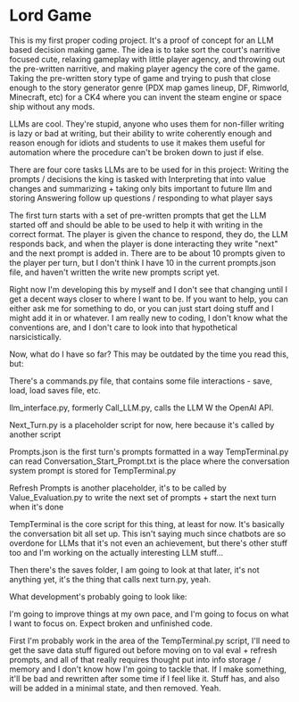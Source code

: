 # Lord Game

This is my first proper coding project. It's a proof of concept for an LLM based decision making game. The idea is to take sort the court's narritive focused cute, relaxing gameplay with little player agency, and throwing out the pre-written narritive, and making player agency the core of the game. Taking the pre-written story type of game and trying to push that close enough to the story generator genre (PDX map games lineup, DF, Rimworld, Minecraft, etc) for a CK4 where you can invent the steam engine or space ship without any mods.

LLMs are cool. They're stupid, anyone who uses them for non-filler writing is lazy or bad at writing, but their ability to write coherently enough and reason enough for idiots and students to use it makes them useful for automation where the procedure can't be broken down to just if else. 

There are four core tasks LLMs are to be used for in this project:
Writing the prompts / decisions the king is tasked with
Interpreting that into value changes and summarizing + taking only bits important to future llm and storing
Answering follow up questions / responding to what player says

The first turn starts with a set of pre-written prompts that get the LLM started off and should be able to be used to help it with writing in the correct format. The player is given the chance to respond, they do, the LLM responds back, and when the player is done interacting they write "next" and the next prompt is added in. There are to be about 10 prompts given to the player per turn, but I don't think I have 10 in the current prompts.json file, and haven't written the write new prompts script yet.

Right now I'm developing this by myself and I don't see that changing until I get a decent ways closer to where I want to be. If you want to help, you can either ask me for something to do, or you can just start doing stuff and I might add it in or whatever. I am really new to coding, I don't know what the conventions are, and I don't care to look into that hypothetical narsicistically.

Now, what do I have so far?
This may be outdated by the time you read this, but:


There's a commands.py file, that contains some file interactions - save, load, load saves file, etc.

llm_interface.py, formerly Call_LLM.py, calls the LLM W the OpenAI API.

Next_Turn.py is a placeholder script for now, here because it's called by another script

Prompts.json is the first turn's prompts formatted in a way TempTerminal.py can read
Conversation_Start_Prompt.txt is the place where the conversation system prompt is stored for TempTerminal.py

Refresh Prompts is another placeholder, it's to be called by Value_Evaluation.py to write the next set of prompts + start the next turn when it's done

TempTerminal is the core script for this thing, at least for now. It's basically the conversation bit all set up. This isn't saying much since chatbots are so overdone for LLMs that it's not even an achievement, but there's other stuff too and I'm working on the actually interesting LLM stuff...


Then there's the saves folder, I am going to look at that later, it's not anything yet, it's the thing that calls next turn.py, yeah.




What development's probably going to look like:

I'm going to improve things at my own pace, and I'm going to focus on what I want to focus on. Expect broken and unfinished code.

First I'm probably work in the area of the TempTerminal.py script, I'll need to get the save data stuff figured out before moving on to val eval + refresh prompts, and all of that really requires thought put into info storage / memory and I don't know how I'm going to tackle that. If I make something, it'll be bad and rewritten after some time if I feel like it. Stuff has, and also will be added in a minimal state, and then removed. Yeah.



